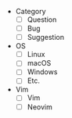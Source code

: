 <!-- Check all that apply [x] -->
- Category
    - [ ] Question
    - [ ] Bug
    - [ ] Suggestion
- OS
    - [ ] Linux
    - [ ] macOS
    - [ ] Windows
    - [ ] Etc.
- Vim
    - [ ] Vim
    - [ ] Neovim
